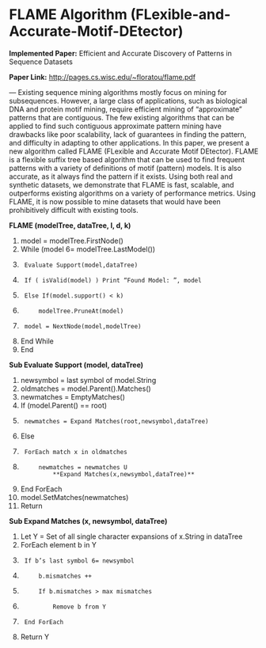 # FLAME Algorithm (FLexible-and-Accurate-Motif-DEtector)

**Implemented Paper:** Efficient and Accurate Discovery of Patterns in Sequence Datasets

**Paper Link:** http://pages.cs.wisc.edu/~floratou/flame.pdf

— Existing sequence mining algorithms mostly focus
on mining for subsequences. However, a large class of applications,
such as biological DNA and protein motif mining, require
efficient mining of “approximate” patterns that are contiguous.
The few existing algorithms that can be applied to find such
contiguous approximate pattern mining have drawbacks like poor
scalability, lack of guarantees in finding the pattern, and difficulty
in adapting to other applications. In this paper, we present a
new algorithm called FLAME (FLexible and Accurate Motif
DEtector). FLAME is a flexible suffix tree based algorithm that
can be used to find frequent patterns with a variety of definitions
of motif (pattern) models. It is also accurate, as it always find
the pattern if it exists. Using both real and synthetic datasets,
we demonstrate that FLAME is fast, scalable, and outperforms
existing algorithms on a variety of performance metrics. Using
FLAME, it is now possible to mine datasets that would have been
prohibitively difficult with existing tools.

**FLAME (modelTree, dataTree, l, d, k)**
1. 	model = modelTree.FirstNode()
2. 	While (model 6= modelTree.LastModel())
3. 		Evaluate Support(model,dataTree)
4. 		If ( isValid(model) ) Print “Found Model: ”, model
5. 		Else If(model.support() < k)
6. 			modelTree.PruneAt(model)
7. 		model = NextNode(model,modelTree)
8. 	End While
9.	End

**Sub Evaluate Support (model, dataTree)**
1. 	newsymbol = last symbol of model.String
2. 	oldmatches = model.Parent().Matches()
3. 	newmatches = EmptyMatches()
4. 	If (model.Parent() == root)
5. 		newmatches = Expand Matches(root,newsymbol,dataTree)
6. 	Else
7. 		ForEach match x in oldmatches
8. 			newmatches = newmatches U
				**Expand Matches(x,newsymbol,dataTree)**
9. 	End ForEach
10.	model.SetMatches(newmatches)
11.	Return

**Sub Expand Matches (x, newsymbol, dataTree)**
1. 	Let Y = Set of all single character expansions of x.String in dataTree
2. 	ForEach element b in Y
3. 		If b’s last symbol 6= newsymbol
4. 			b.mismatches ++
5. 			If b.mismatches > max mismatches
6. 				Remove b from Y
7. 		End ForEach
8. 	Return Y
